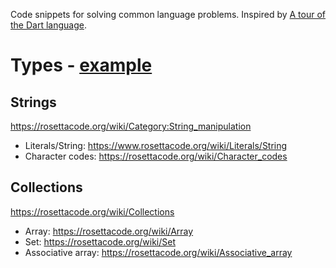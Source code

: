 Code snippets for solving common language problems. Inspired by [A tour of the Dart language](https://dart.dev/guides/language/language-tour).

# Types - [example](Types/example.md)

## Strings

https://rosettacode.org/wiki/Category:String_manipulation

  - Literals/String: https://www.rosettacode.org/wiki/Literals/String
  - Character codes: https://rosettacode.org/wiki/Character_codes

## Collections

https://rosettacode.org/wiki/Collections

  - Array: https://rosettacode.org/wiki/Array
  - Set: https://rosettacode.org/wiki/Set
  - Associative array: https://rosettacode.org/wiki/Associative_array
